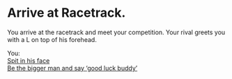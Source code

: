 # Arrive at Racetrack.  
You arrive at the racetrack and meet your competition. Your rival greets you with a L on top of his forehead.  

You:  
[Spit in his face]()  
[Be the bigger man and say ‘good luck buddy’]()


